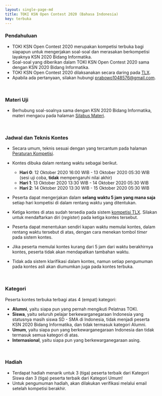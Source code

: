 ```yaml
---
layout: single-page-md
title: TOKI KSN Open Contest 2020 (Bahasa Indonesia)
key: terbuka
---
```


### Pendahuluan

- TOKI KSN Open Contest 2020 merupakan kompetisi terbuka bagi siapapun untuk mengerjakan soal-soal dan merasakan berkompetisi layaknya KSN 2020 Bidang Informatika.
- Soal-soal yang diberikan dalam TOKI KSN Open Contest 2020 sama dengan KSN 2020 Bidang Informatika.
- TOKI KSN Open Contest 2020 dilaksanakan secara daring pada [TLX](https://tlx.toki.id/contests).
- Apabila ada pertanyaan, silakan hubungi [prabowo1048576@gmail.com](mailto:prabowo1048576@gmail.com).

<br>

### Materi Uji

- Berhubung soal-soalnya sama dengan KSN 2020 Bidang Informatika, materi mengacu pada halaman [Silabus Materi](silabus.html).

<br>

### Jadwal dan Teknis Kontes

- Secara umum, teknis sesuai dengan yang tercantum pada halaman [Peraturan Kompetisi](peraturan.html).
- Kontes dibuka dalam rentang waktu sebagai berikut.
  * **Hari 0**: 12 Oktober 2020 16:00 WIB - 13 Oktober 2020 05:30 WIB
    (sesi uji coba, **tidak** mempengaruhi nilai akhir)
  * **Hari 1**: 13 Oktober 2020 13:30 WIB - 14 Oktober 2020 05:30 WIB
  * **Hari 2**: 14 Oktober 2020 13:30 WIB - 15 Oktober 2020 05:30 WIB

- Peserta dapat mengerjakan dalam **selang waktu 5 jam yang mana saja** setiap hari kompetisi di dalam rentang waktu yang ditentukan.
- Ketiga kontes di atas sudah tersedia pada sistem [kompetisi TLX](https://tlx.toki.id/contests). Silakan untuk mendaftarkan diri (*register*) pada ketiga kontes tersebut.
- Peserta dapat menentukan sendiri kapan waktu memulai kontes, dalam rentang waktu tersebut di atas, dengan cara menekan tombol *timer* pada sistem kontes.
- Jika peserta memulai kontes kurang dari 5 jam dari waktu berakhirnya kontes, peserta tidak akan mendapatkan tambahan waktu.
- Tidak ada sistem klarifikasi dalam kontes, namun setiap pengumuman pada kontes asli akan diumumkan juga pada kontes terbuka.

<br>

### Kategori

Peserta kontes terbuka terbagi atas 4 (empat) kategori:

- **Alumni**, yaitu siapa pun yang pernah mengikuti Pelatnas TOKI.
- **Siswa**, yaitu seluruh pelajar berkewarganegaraan Indonesia yang statusnya masih siswa SD - SMA di Indonesia, tidak menjadi peserta KSN 2020 Bidang Informatika, dan tidak termasuk kategori Alumni.
- **Umum**, yaitu siapa pun yang berkewarganegaraan Indonesia dan tidak termasuk semua kategori di atas.
- **Internasional**, yaitu siapa pun yang berkewarganegaraan asing.

<br>

### Hadiah

* Terdapat hadiah menarik untuk 3 (tiga) peserta terbaik dari Kategori Siswa dan 3 (tiga) peserta terbaik dari Kategori Umum!
* Untuk pengumuman hadiah, akan dilakukan verifikasi melalui email setelah kompetisi berakhir.
